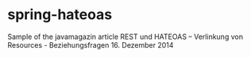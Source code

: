 # spring-hateoas
Sample of the javamagazin article REST und HATEOAS – Verlinkung von Resources - Beziehungsfragen 16. Dezember 2014
